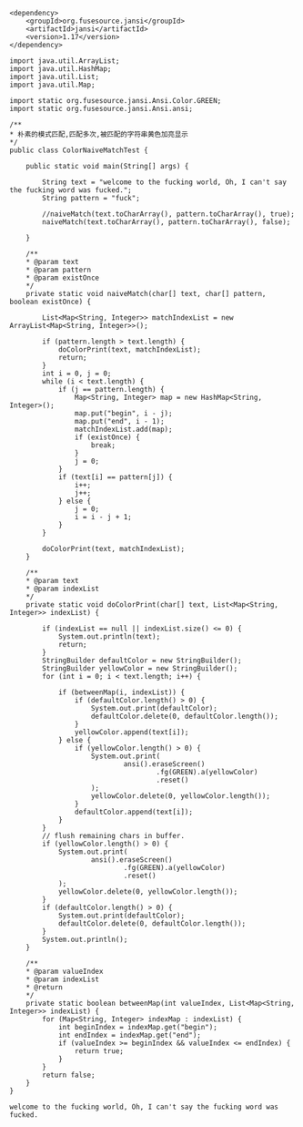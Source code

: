     <dependency>
        <groupId>org.fusesource.jansi</groupId>
        <artifactId>jansi</artifactId>
        <version>1.17</version>
    </dependency>
    
    import java.util.ArrayList;
    import java.util.HashMap;
    import java.util.List;
    import java.util.Map;

    import static org.fusesource.jansi.Ansi.Color.GREEN;
    import static org.fusesource.jansi.Ansi.ansi;

    /**
    * 朴素的模式匹配,匹配多次,被匹配的字符串黄色加亮显示
    */
    public class ColorNaiveMatchTest {

        public static void main(String[] args) {

            String text = "welcome to the fucking world, Oh, I can't say the fucking word was fucked.";
            String pattern = "fuck";

            //naiveMatch(text.toCharArray(), pattern.toCharArray(), true);
            naiveMatch(text.toCharArray(), pattern.toCharArray(), false);

        }

        /**
        * @param text
        * @param pattern
        * @param existOnce
        */
        private static void naiveMatch(char[] text, char[] pattern, boolean existOnce) {

            List<Map<String, Integer>> matchIndexList = new ArrayList<Map<String, Integer>>();

            if (pattern.length > text.length) {
                doColorPrint(text, matchIndexList);
                return;
            }
            int i = 0, j = 0;
            while (i < text.length) {
                if (j == pattern.length) {
                    Map<String, Integer> map = new HashMap<String, Integer>();
                    map.put("begin", i - j);
                    map.put("end", i - 1);
                    matchIndexList.add(map);
                    if (existOnce) {
                        break;
                    }
                    j = 0;
                }
                if (text[i] == pattern[j]) {
                    i++;
                    j++;
                } else {
                    j = 0;
                    i = i - j + 1;
                }
            }

            doColorPrint(text, matchIndexList);
        }

        /**
        * @param text
        * @param indexList
        */
        private static void doColorPrint(char[] text, List<Map<String, Integer>> indexList) {

            if (indexList == null || indexList.size() <= 0) {
                System.out.println(text);
                return;
            }
            StringBuilder defaultColor = new StringBuilder();
            StringBuilder yellowColor = new StringBuilder();
            for (int i = 0; i < text.length; i++) {

                if (betweenMap(i, indexList)) {
                    if (defaultColor.length() > 0) {
                        System.out.print(defaultColor);
                        defaultColor.delete(0, defaultColor.length());
                    }
                    yellowColor.append(text[i]);
                } else {
                    if (yellowColor.length() > 0) {
                        System.out.print(
                                ansi().eraseScreen()
                                        .fg(GREEN).a(yellowColor)
                                        .reset()
                        );
                        yellowColor.delete(0, yellowColor.length());
                    }
                    defaultColor.append(text[i]);
                }
            }
            // flush remaining chars in buffer.
            if (yellowColor.length() > 0) {
                System.out.print(
                        ansi().eraseScreen()
                                .fg(GREEN).a(yellowColor)
                                .reset()
                );
                yellowColor.delete(0, yellowColor.length());
            }
            if (defaultColor.length() > 0) {
                System.out.print(defaultColor);
                defaultColor.delete(0, defaultColor.length());
            }
            System.out.println();
        }

        /**
        * @param valueIndex
        * @param indexList
        * @return
        */
        private static boolean betweenMap(int valueIndex, List<Map<String, Integer>> indexList) {
            for (Map<String, Integer> indexMap : indexList) {
                int beginIndex = indexMap.get("begin");
                int endIndex = indexMap.get("end");
                if (valueIndex >= beginIndex && valueIndex <= endIndex) {
                    return true;
                }
            }
            return false;
        }
    }

    welcome to the fucking world, Oh, I can't say the fucking word was fucked.
    